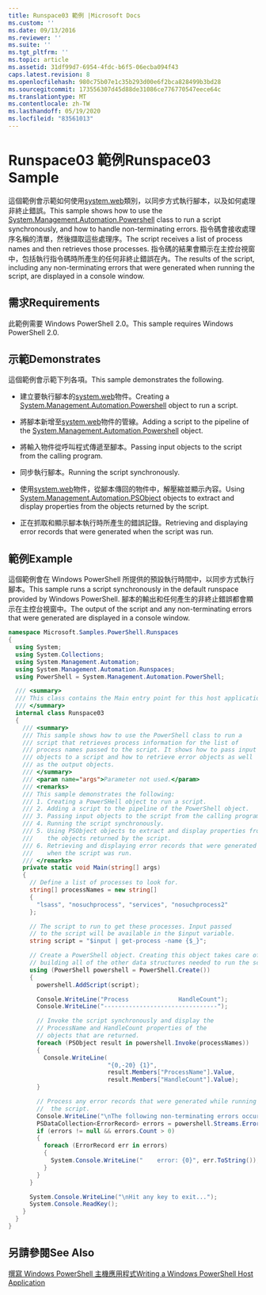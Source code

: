 ```yaml
---
title: Runspace03 範例 |Microsoft Docs
ms.custom: ''
ms.date: 09/13/2016
ms.reviewer: ''
ms.suite: ''
ms.tgt_pltfrm: ''
ms.topic: article
ms.assetid: 31df99d7-6954-4fdc-b6f5-06ecba094f43
caps.latest.revision: 8
ms.openlocfilehash: 980c75b07e1c35b293d00e6f2bca828499b3bd28
ms.sourcegitcommit: 173556307d45d88de31086ce776770547eece64c
ms.translationtype: MT
ms.contentlocale: zh-TW
ms.lasthandoff: 05/19/2020
ms.locfileid: "83561013"
---
```

# <a name="runspace03-sample"></a><span data-ttu-id="01931-102">Runspace03 範例</span><span class="sxs-lookup"><span data-stu-id="01931-102">Runspace03 Sample</span></span>

<span data-ttu-id="01931-103">這個範例會示範如何使用[system.web](/dotnet/api/system.management.automation.powershell)類別，以同步方式執行腳本，以及如何處理非終止錯誤。</span><span class="sxs-lookup"><span data-stu-id="01931-103">This sample shows how to use the [System.Management.Automation.Powershell](/dotnet/api/system.management.automation.powershell) class to run a script synchronously, and how to handle non-terminating errors.</span></span> <span data-ttu-id="01931-104">指令碼會接收處理序名稱的清單，然後擷取這些處理序。</span><span class="sxs-lookup"><span data-stu-id="01931-104">The script receives a list of process names and then retrieves those processes.</span></span> <span data-ttu-id="01931-105">指令碼的結果會顯示在主控台視窗中，包括執行指令碼時所產生的任何非終止錯誤在內。</span><span class="sxs-lookup"><span data-stu-id="01931-105">The results of the script, including any non-terminating errors that were generated when running the script, are displayed in a console window.</span></span>

## <a name="requirements"></a><span data-ttu-id="01931-106">需求</span><span class="sxs-lookup"><span data-stu-id="01931-106">Requirements</span></span>

<span data-ttu-id="01931-107">此範例需要 Windows PowerShell 2.0。</span><span class="sxs-lookup"><span data-stu-id="01931-107">This sample requires Windows PowerShell 2.0.</span></span>

## <a name="demonstrates"></a><span data-ttu-id="01931-108">示範</span><span class="sxs-lookup"><span data-stu-id="01931-108">Demonstrates</span></span>

<span data-ttu-id="01931-109">這個範例會示範下列各項。</span><span class="sxs-lookup"><span data-stu-id="01931-109">This sample demonstrates the following.</span></span>

- <span data-ttu-id="01931-110">建立要執行腳本的[system.web](/dotnet/api/system.management.automation.powershell)物件。</span><span class="sxs-lookup"><span data-stu-id="01931-110">Creating a [System.Management.Automation.Powershell](/dotnet/api/system.management.automation.powershell) object to run a script.</span></span>

- <span data-ttu-id="01931-111">將腳本新增至[system.web](/dotnet/api/system.management.automation.powershell)物件的管線。</span><span class="sxs-lookup"><span data-stu-id="01931-111">Adding a script to the pipeline of the [System.Management.Automation.Powershell](/dotnet/api/system.management.automation.powershell) object.</span></span>

- <span data-ttu-id="01931-112">將輸入物件從呼叫程式傳遞至腳本。</span><span class="sxs-lookup"><span data-stu-id="01931-112">Passing input objects to the script from the calling program.</span></span>

- <span data-ttu-id="01931-113">同步執行腳本。</span><span class="sxs-lookup"><span data-stu-id="01931-113">Running the script synchronously.</span></span>

- <span data-ttu-id="01931-114">使用[system.web](/dotnet/api/System.Management.Automation.PSObject)物件，從腳本傳回的物件中，解壓縮並顯示內容。</span><span class="sxs-lookup"><span data-stu-id="01931-114">Using [System.Management.Automation.PSObject](/dotnet/api/System.Management.Automation.PSObject) objects to extract and display properties from the objects returned by the script.</span></span>

- <span data-ttu-id="01931-115">正在抓取和顯示腳本執行時所產生的錯誤記錄。</span><span class="sxs-lookup"><span data-stu-id="01931-115">Retrieving and displaying error records that were generated when the script was run.</span></span>

## <a name="example"></a><span data-ttu-id="01931-116">範例</span><span class="sxs-lookup"><span data-stu-id="01931-116">Example</span></span>

<span data-ttu-id="01931-117">這個範例會在 Windows PowerShell 所提供的預設執行時間中，以同步方式執行腳本。</span><span class="sxs-lookup"><span data-stu-id="01931-117">This sample runs a script synchronously in the default runspace provided by Windows PowerShell.</span></span> <span data-ttu-id="01931-118">腳本的輸出和任何產生的非終止錯誤都會顯示在主控台視窗中。</span><span class="sxs-lookup"><span data-stu-id="01931-118">The output of the script and any non-terminating errors that were generated are displayed in a console window.</span></span>

```csharp
namespace Microsoft.Samples.PowerShell.Runspaces
{
  using System;
  using System.Collections;
  using System.Management.Automation;
  using System.Management.Automation.Runspaces;
  using PowerShell = System.Management.Automation.PowerShell;

  /// <summary>
  /// This class contains the Main entry point for this host application.
  /// </summary>
  internal class Runspace03
  {
    /// <summary>
    /// This sample shows how to use the PowerShell class to run a
    /// script that retrieves process information for the list of
    /// process names passed to the script. It shows how to pass input
    /// objects to a script and how to retrieve error objects as well
    /// as the output objects.
    /// </summary>
    /// <param name="args">Parameter not used.</param>
    /// <remarks>
    /// This sample demonstrates the following:
    /// 1. Creating a PowerSHell object to run a script.
    /// 2. Adding a script to the pipeline of the PowerShell object.
    /// 3. Passing input objects to the script from the calling program.
    /// 4. Running the script synchronously.
    /// 5. Using PSObject objects to extract and display properties from
    ///    the objects returned by the script.
    /// 6. Retrieving and displaying error records that were generated
    ///    when the script was run.
    /// </remarks>
    private static void Main(string[] args)
    {
      // Define a list of processes to look for.
      string[] processNames = new string[]
      {
        "lsass", "nosuchprocess", "services", "nosuchprocess2"
      };

      // The script to run to get these processes. Input passed
      // to the script will be available in the $input variable.
      string script = "$input | get-process -name {$_}";

      // Create a PowerShell object. Creating this object takes care of
      // building all of the other data structures needed to run the script.
      using (PowerShell powershell = PowerShell.Create())
      {
        powershell.AddScript(script);

        Console.WriteLine("Process              HandleCount");
        Console.WriteLine("--------------------------------");

        // Invoke the script synchronously and display the
        // ProcessName and HandleCount properties of the
        // objects that are returned.
        foreach (PSObject result in powershell.Invoke(processNames))
        {
          Console.WriteLine(
                            "{0,-20} {1}",
                            result.Members["ProcessName"].Value,
                            result.Members["HandleCount"].Value);
        }

        // Process any error records that were generated while running
        //  the script.
        Console.WriteLine("\nThe following non-terminating errors occurred:\n");
        PSDataCollection<ErrorRecord> errors = powershell.Streams.Error;
        if (errors != null && errors.Count > 0)
        {
          foreach (ErrorRecord err in errors)
          {
            System.Console.WriteLine("    error: {0}", err.ToString());
          }
        }
      }

      System.Console.WriteLine("\nHit any key to exit...");
      System.Console.ReadKey();
    }
  }
}
```

## <a name="see-also"></a><span data-ttu-id="01931-119">另請參閱</span><span class="sxs-lookup"><span data-stu-id="01931-119">See Also</span></span>

[<span data-ttu-id="01931-120">撰寫 Windows PowerShell 主機應用程式</span><span class="sxs-lookup"><span data-stu-id="01931-120">Writing a Windows PowerShell Host Application</span></span>](./writing-a-windows-powershell-host-application.md)
